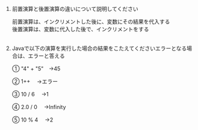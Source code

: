 1. 前置演算と後置演算の違いについて説明してください

   前置演算は、インクリメントした後に、変数にその結果を代入する<br>
   後置演算は、変数に代入した後で、インクリメントをする<br><br>

2. Javaで以下の演算を実行した場合の結果をこたえてくださいエラーとなる場合は、エラーと答える

   ① "4" + "5"　→45

   ② 1++      　→エラー

   ③ 10 / 6   　→1

   ④ 2.0 / 0  　→Infinity

   ⑤ 10 % 4   　→2


